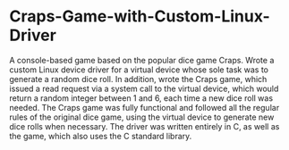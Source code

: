 # Craps-Game-with-Custom-Linux-Driver

A console-based game based on the popular dice game Craps. Wrote a custom Linux device driver for a virtual device whose sole task was to generate a random dice roll. In addition, wrote the Craps game, which issued a read request via a system call to the virtual device, which would return a random integer between 1 and 6, each time a new dice roll was needed. The Craps game was fully functional and followed all the regular rules of the original dice game, using the virtual device to generate new dice rolls when necessary. The driver was written entirely in C, as well as the game, which also uses the C standard library.
